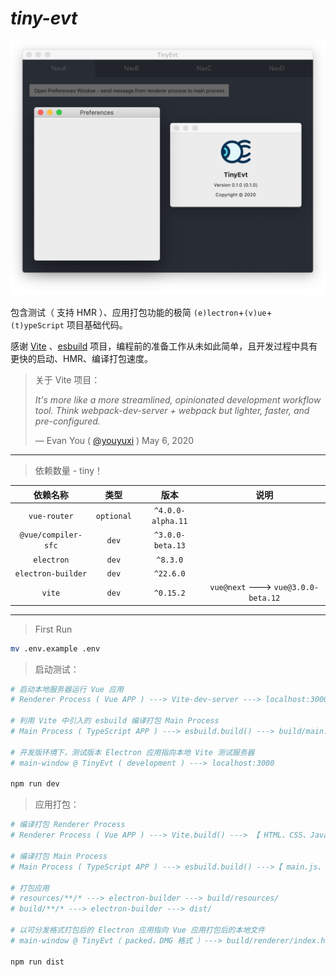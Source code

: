 # *tiny-evt*

![banner](banner.png)

包含测试（ 支持 HMR ）、应用打包功能的极简 `(e)lectron`+`(v)ue`+`(t)ypeScript` 项目基础代码。

感谢 [Vite](https://github.com/vuejs/vite) 、[esbuild](https://github.com/evanw/esbuild) 项目，编程前的准备工作从未如此简单，且开发过程中具有更快的启动、HMR、编译打包速度。

> 关于 Vite 项目：
>
> *It's more like a more streamlined, opinionated development workflow tool. Think webpack-dev-server + webpack but lighter, faster, and pre-configured.*
>
> &mdash; Evan You ( [@youyuxi](https://twitter.com/youyuxi/status/1258112624300118022) ) May 6, 2020

---
> 依赖数量 - tiny！

| 依赖名称 | 类型 | 版本 | 说明 |
| :---:|:---:|:---:|:---:|
| `vue-router` | `optional` | `^4.0.0-alpha.11`
| `@vue/compiler-sfc` | `dev` | `^3.0.0-beta.13`
| `electron` | `dev` | `^8.3.0`
| `electron-builder` | `dev` | `^22.6.0`
| `vite` | `dev` | `^0.15.2` | `vue@next` ---> `vue@3.0.0-beta.12`

---

> First Run

```bash
mv .env.example .env
```

> 启动测试：

```bash
# 启动本地服务器运行 Vue 应用
# Renderer Process ( Vue APP ) ---> Vite-dev-server ---> localhost:3000

# 利用 Vite 中引入的 esbuild 编译打包 Main Process
# Main Process ( TypeScript APP ) ---> esbuild.build() ---> build/main.js

# 开发版环境下，测试版本 Electron 应用指向本地 Vite 测试服务器
# main-window @ TinyEvt ( development ) ---> localhost:3000

npm run dev
```

> 应用打包：

```bash
# 编译打包 Renderer Process
# Renderer Process ( Vue APP ) ---> Vite.build() ---> 【 HTML、CSS、JavaScript、etc.】@ build/renderer/

# 编译打包 Main Process
# Main Process ( TypeScript APP ) ---> esbuild.build() --->【 main.js、etc. 】@ build/

# 打包应用
# resources/**/* ---> electron-builder ---> build/resources/
# build/**/* ---> electron-builder ---> dist/

# 以可分发格式打包后的 Electron 应用指向 Vue 应用打包后的本地文件
# main-window @ TinyEvt（ packed，DMG 格式 ）---> build/renderer/index.html

npm run dist
```
